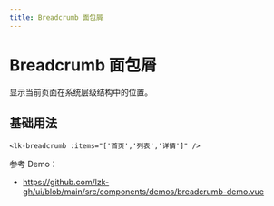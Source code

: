 ```yaml
---
title: Breadcrumb 面包屑
---
```


# Breadcrumb 面包屑

显示当前页面在系统层级结构中的位置。

## 基础用法

```vue
<lk-breadcrumb :items="['首页','列表','详情']" />
```

参考 Demo：
- https://github.com/lzk-gh/ui/blob/main/src/components/demos/breadcrumb-demo.vue
